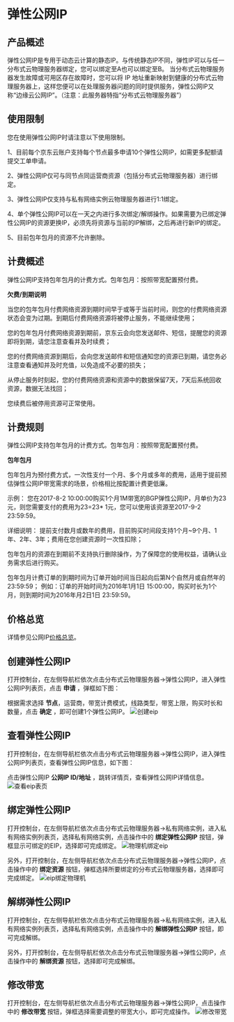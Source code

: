 # 弹性公网IP

## 产品概述

弹性公网IP是专用于动态云计算的静态IP。与传统静态IP不同，弹性IP可以与任一分布式云物理服务器绑定，您可以绑定至A也可以绑定至B。 当分布式云物理服务器发生故障或可用区存在故障时，您可以将 IP 地址重新映射到健康的分布式云物理服务器上，这样您便可以在处理服务器问题的同时提供服务，弹性公网IP又称“边缘云公网IP”。（注意：此服务器特指“分布式云物理服务器”）

## 使用限制

您在使用弹性公网IP时请注意以下使用限制。

1、目前每个京东云账户支持每个节点最多申请10个弹性公网IP，如需更多配额请提交工单申请。<br/>

2、弹性公网IP仅可与同节点同运营商资源（包括分布式云物理服务器）进行绑定。<br/>

3、弹性公网IP仅支持与私有网络实例云物理服务器进行1:1绑定。<br/>

4、单个弹性公网IP可以在一天之内进行多次绑定/解绑操作。如果需要为已绑定弹性公网IP的资源更换IP，必须先将资源与当前的IP解绑，之后再进行新IP的绑定。<br/>

5、目前包年包月的资源不允许删除。<br/>

## 计费概述

弹性公网IP支持包年包月的计费方式。包年包月：按照带宽配置预付费。

**欠费/到期说明**

当您的包年包月付费网络资源到期时间早于或等于当前时间，则您的付费网络资源状态会变为过期。到期后付费网络资源将被停止服务，不能继续使用；

您的包年包月付费网络资源到期前，京东云会向您发送邮件、短信，提醒您的资源即将到期，请您注意查看并及时续费；

您的付费网络资源到期后，会向您发送邮件和短信通知您的资源已到期，请您务必注意查看通知并及时充值，以免造成不必要的损失；

从停止服务时刻起，您的付费网络资源和资源中的数据保留7天，7天后系统回收资源，数据无法找回；

您续费后被停用资源可正常使用。

## 计费规则

弹性公网IP支持包年包月的计费方式。包年包月：按照带宽配置预付费。

**包年包月**

包年包月为预付费方式，一次性支付一个月、多个月或多年的费用，适用于提前预估弹性公网IP带宽需求的场景，价格相比按配置计费更低廉。

示例：
您在2017-8-2 10:00:00购买1个月1M带宽的BGP弹性公网IP，月单价为23元，则您需要支付的费用为23=23* 1元，您可以使用该资源至2017-9-2 23:59:59。

详细说明：
提前支付数月或数年的费用，目前购买时间段支持1个月~9个月、1年、2年、3年；费用在您创建资源时一次性扣除；

包年包月的资源在到期前不支持执行删除操作，为了保障您的使用权益，请确认业务需求后进行购买。

包年包月计费订单的到期时间为订单开始时间当日起向后第N个自然月或自然年的 23:59:59； 例如：订单的开始时间为2016年1月1日 15:00:00，购买时长为1个月，则到期时间为2016年月2日1日 23:59:59。

## 价格总览

详情参见公网IP[价格总览](../../Pricing/Price-Overview.md)。

## 创建弹性公网IP

打开控制台，在左侧导航栏依次点击分布式云物理服务器->弹性公网IP，进入弹性公网IP列表页，点击 **申请** ，弹框如下图：<br/>

根据需求选择 **节点**，运营商，带宽计费模式，线路类型，带宽上限，购买时长和数量，点击 **确定** ，即可创建1个弹性公网IP。
![创建eip](https://github.com/jdcloudcom/cn/blob/cn-cloud-physical-server-latest/image/Hyper-Converged-IDC/Cloud-Physical-Server/CPS-VPC-033.png)

## 查看弹性公网IP

打开控制台，在左侧导航栏依次点击分布式云物理服务器->弹性公网IP，进入弹性公网IP列表页，查看弹性公网IP信息，如下图：<br/>

点击弹性公网IP **公网IP ID/地址** ，跳转详情页，查看弹性公网IP详情信息。
![查看eip表页](https://github.com/jdcloudcom/cn/blob/cn-cloud-physical-server-latest/image/Hyper-Converged-IDC/Cloud-Physical-Server/CPS-VPC-034.png)

## 绑定弹性公网IP

打开控制台，在左侧导航栏依次点击分布式云物理服务器->私有网络实例，进入私有网络实例列表页，选择私有网络实例，点击操作中的 **绑定弹性公网IP** 按钮，弹框显示可绑定的EIP，选择即可完成绑定。
![物理机绑定eip](https://github.com/jdcloudcom/cn/blob/cn-cloud-physical-server-latest/image/Hyper-Converged-IDC/Cloud-Physical-Server/CPS-VPC-035.png)<br/>

另外，打开控制台，在左侧导航栏依次点击分布式云物理服务器->弹性公网IP，点击操作中的 **绑定资源** 按钮，弹框选择所要绑定的分布式云物理服务器，选择即可完成绑定。
![eip绑定物理机](https://github.com/jdcloudcom/cn/blob/cn-cloud-physical-server-latest/image/Hyper-Converged-IDC/Cloud-Physical-Server/CPS-VPC-036.png)

## 解绑弹性公网IP

打开控制台，在左侧导航栏依次点击分布式云物理服务器->私有网络实例，进入私有网络实例列表页，选择私有网络实例，点击操作中的 **解绑弹性公网IP** 按钮，即可完成解绑。<br/>

另外，打开控制台，在左侧导航栏依次点击分布式云物理服务器->弹性公网IP，点击操作中的 **解绑资源** 按钮，选择即可完成解绑。<br/>

## 修改带宽

打开控制台，在左侧导航栏依次点击分布式云物理服务器->弹性公网IP，点击操作中的 **修改带宽** 按钮，弹框选择需要调整的带宽大小，即可完成操作。
![修改带宽](https://github.com/jdcloudcom/cn/blob/cn-cloud-physical-server-latest/image/Hyper-Converged-IDC/Cloud-Physical-Server/CPS-VPC-037.png)
